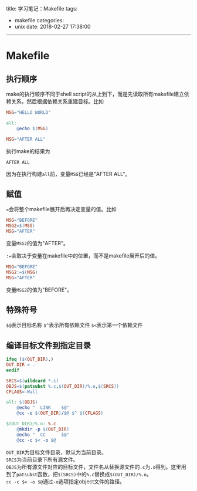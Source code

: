 title: 学习笔记：Makefile
tags:
  - makefile
categories:
  - unix
date: 2018-02-27 17:38:00
---
# Makefile
## 执行顺序
make的执行顺序不同于shell script的从上到下，而是先读取所有makefile建立依赖关系，然后根据依赖关系重建目标。比如
```Makefile
MSG="HELLO WORLD"

all:
    @echo $(MSG)

MSG="AFTER ALL"
```
执行make的结果为
```
AFTER ALL
```
因为在执行构建`all`前，变量`MSG`已经是"AFTER ALL"。  


## 赋值
`=`会将整个makefile展开后再决定变量的值。比如  
```makefile
MSG="BEFORE"  
MSG2=$(MSG)  
MSG="AFTER" 
```
变量`MSG2`的值为"AFTER"。  
  
`:=`会取决于变量在makefile中的位置，而不是makefile展开后的值。
```makefile
MSG="BEFORE"  
MSG2:=$(MSG)  
MSG="AFTER"  
```
变量`MSG2`的值为"BEFORE"。  
  
## 特殊符号
`$@`表示目标名称
`$^`表示所有依赖文件
`$<`表示第一个依赖文件

## 编译目标文件到指定目录
```makefile
ifeq ($(OUT_DIR),)
OUT_DIR = .
endif

SRCS=$(wildcard *.c)
OBJS=$(patsubst %.c,$(OUT_DIR)/%.o,$(SRCS))
CFLAGS=-Wall

all: $(OBJS)
    @echo "  LINK    $@"
    @cc -o $(OUT_DIR)/$@ $^ $(CFLAGS) 

$(OUT_DIR)/%.o: %.c 
    @mkdir -p $(OUT_DIR)
    @echo "  CC      $@"
    @cc -c $< -o $@
```
`OUT_DIR`为目标文件目录，默认为当前目录。  
`SRCS`为当前目录下所有源文件。  
`OBJS`为所有源文件对应的目标文件，文件名从替换源文件的`.c`为`.o`得到。这里用到了`patsubst`函数，把`$(SRCS)`中的`%.c`替换成`$(OUT_DIR)/%.o`。  
`cc -c $< -o $@`通过`-o`选项指定object文件的路径。  

